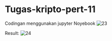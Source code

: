 # Tugas-kripto-pert-11

Codingan menggunakan jupyter Noyebook
![23](https://github.com/rosmananda/Tugas-kripto-pert-11/assets/95514299/c1419621-d7d9-42da-9b01-71f753d1a8d4)



Result:
![24](https://github.com/rosmananda/Tugas-kripto-pert-11/assets/95514299/9b642bb4-4475-437e-90ca-7fc234b4e137)
